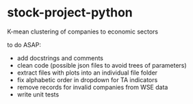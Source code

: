 # stock-project-python
K-mean clustering of companies to economic sectors

to do ASAP:
- add docstrings and comments
- clean code (possible json files to avoid trees of parameters)
- extract files with plots into an individual file folder
- fix alphabetic order in dropdown for TA indicators
- remove records for invalid companies from WSE data
- write unit tests
